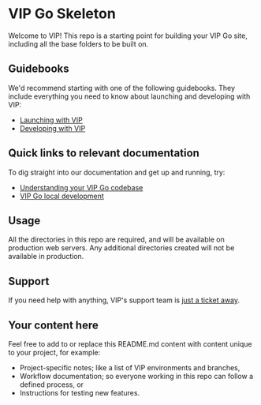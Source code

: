 # VIP Go Skeleton

Welcome to VIP! This repo is a starting point for building your VIP Go site, including all the base folders to be built on.

## Guidebooks 

We'd recommend starting with one of the following guidebooks. They include everything you need to know about launching and developing with VIP:

* [Launching with VIP](https://vip.wordpress.com/documentation/launching-with-vip/)
* [Developing with VIP](https://vip.wordpress.com/documentation/developing-with-vip/)

## Quick links to relevant documentation

To dig straight into our documentation and get up and running, try:

* [Understanding your VIP Go codebase](https://vip.wordpress.com/documentation/vip-go/understanding-your-vip-go-codebase/)
* [VIP Go local development](https://vip.wordpress.com/documentation/vip-go/local-vip-go-development-environment/)

## Usage

All the directories in this repo are required, and will be available on production web servers. Any additional directories created will not be available in production.

## Support

If you need help with anything, VIP's support team is [just a ticket away](https://vip.wordpress.com/documentation/vip-go/accessing-vip-support/).

## Your content here
 
Feel free to add to or replace this README.md content with content unique to your project, for example:
 
* Project-specific notes; like a list of VIP environments and branches,
* Workflow documentation; so everyone working in this repo can follow a defined process, or
* Instructions for testing new features.
